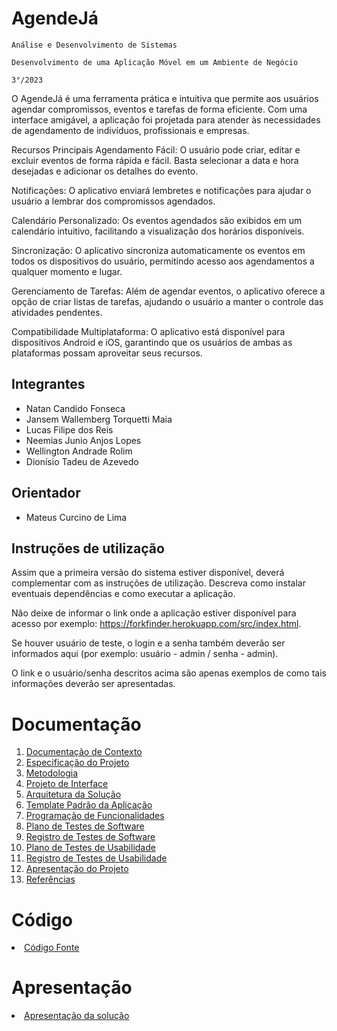 # AgendeJá

`Análise e Desenvolvimento de Sistemas`

`Desenvolvimento de uma Aplicação Móvel em um Ambiente de Negócio`

`3°/2023`

O AgendeJá é uma ferramenta prática e intuitiva que permite aos usuários agendar compromissos, eventos e tarefas de forma eficiente. Com uma interface amigável, a aplicação foi projetada para atender às necessidades de agendamento de indivíduos, profissionais e empresas.

Recursos Principais
Agendamento Fácil: O usuário pode criar, editar e excluir eventos de forma rápida e fácil. Basta selecionar a data e hora desejadas e adicionar os detalhes do evento.

Notificações: O aplicativo enviará lembretes e notificações para ajudar o usuário a lembrar dos compromissos agendados.

Calendário Personalizado: Os eventos agendados são exibidos em um calendário intuitivo, facilitando a visualização dos horários disponíveis.

Sincronização: O aplicativo sincroniza automaticamente os eventos em todos os dispositivos do usuário, permitindo acesso aos agendamentos a qualquer momento e lugar.

Gerenciamento de Tarefas: Além de agendar eventos, o aplicativo oferece a opção de criar listas de tarefas, ajudando o usuário a manter o controle das atividades pendentes.

Compatibilidade Multiplataforma: O aplicativo está disponível para dispositivos Android e iOS, garantindo que os usuários de ambas as plataformas possam aproveitar seus recursos.


## Integrantes

* Natan Candido Fonseca
* Jansem Wallemberg Torquetti Maia
* Lucas Filipe dos Reis
* Neemias Junio Anjos Lopes
* Wellington Andrade Rolim
* Dionísio Tadeu de Azevedo




## Orientador

* Mateus Curcino de Lima

## Instruções de utilização

Assim que a primeira versão do sistema estiver disponível, deverá complementar com as instruções de utilização. Descreva como instalar eventuais dependências e como executar a aplicação.

Não deixe de informar o link onde a aplicação estiver disponível para acesso por exemplo: https://forkfinder.herokuapp.com/src/index.html.

Se houver usuário de teste, o login e a senha também deverão ser informados aqui (por exemplo: usuário - admin / senha - admin).

O link e o usuário/senha descritos acima são apenas exemplos de como tais informações deverão ser apresentadas.

# Documentação

<ol>
<li><a href="docs/01-Documentação de Contexto.md"> Documentação de Contexto</a></li>
<li><a href="docs/02-Especificação do Projeto.md"> Especificação do Projeto</a></li>
<li><a href="docs/03-Metodologia.md"> Metodologia</a></li>
<li><a href="docs/04-Projeto de Interface.md"> Projeto de Interface</a></li>
<li><a href="docs/05-Arquitetura da Solução.md"> Arquitetura da Solução</a></li>
<li><a href="docs/06-Template Padrão da Aplicação.md"> Template Padrão da Aplicação</a></li>
<li><a href="docs/07-Programação de Funcionalidades.md"> Programação de Funcionalidades</a></li>
<li><a href="docs/08-Plano de Testes de Software.md"> Plano de Testes de Software</a></li>
<li><a href="docs/09-Registro de Testes de Software.md"> Registro de Testes de Software</a></li>
<li><a href="docs/10-Plano de Testes de Usabilidade.md"> Plano de Testes de Usabilidade</a></li>
<li><a href="docs/11-Registro de Testes de Usabilidade.md"> Registro de Testes de Usabilidade</a></li>
<li><a href="docs/12-Apresentação do Projeto.md"> Apresentação do Projeto</a></li>
<li><a href="docs/13-Referências.md"> Referências</a></li>
</ol>

# Código

<li><a href="src/README.md"> Código Fonte</a></li>

# Apresentação

<li><a href="presentation/README.md"> Apresentação da solução</a></li>
